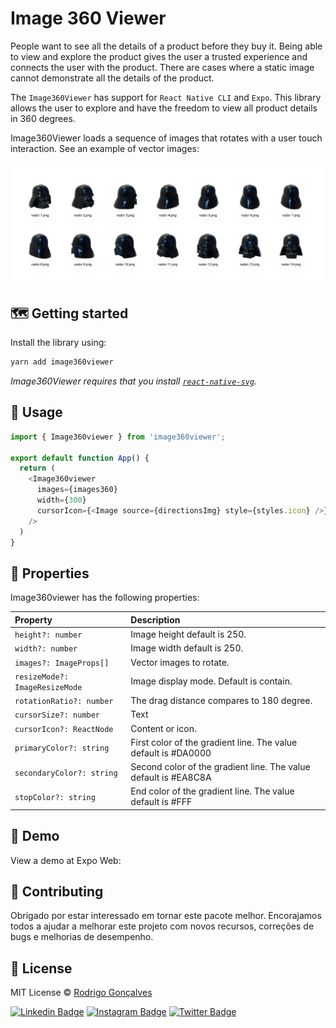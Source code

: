 

# Image 360 Viewer

People want to see all the details of a product before they buy it. Being able to view and explore the product gives the user a trusted experience and connects the user with the product. There are cases where a static image cannot demonstrate all the details of the product. 

The `Image360Viewer` has support for `React Native CLI` and `Expo`. This library allows the user to explore and have the freedom to view all product details in 360 degrees.


Image360Viewer loads a sequence of images that rotates with a user touch interaction. See an example of vector images:

![Vector Images](./assets/vector-images.png)


## 🗺 Getting started
Install the library using:

```sh
yarn add image360viewer
```


_Image360Viewer requires that you install [`react-native-svg`](https://github.com/react-native-svg/react-native-svg)._





## 🎉 Usage

```ts
import { Image360viewer } from 'image360viewer';

export default function App() {
  return (
    <Image360viewer
      images={images360}
      width={300}
      cursorIcon={<Image source={directionsImg} style={styles.icon} />}
    />
  )
}
```




## 📘 Properties

Image360viewer has the following properties:

| Property                       | Description                               |
| :-----------                   | :----------                               |
| `height?: number`              | Image height default is 250.              |
| `width?: number`               | Image width default is 250.               |
| `images?: ImageProps[]`        | Vector images to rotate.                 |
| `resizeMode?: ImageResizeMode` | Image display mode. Default is contain.   |
| `rotationRatio?: number`       | The drag distance compares to 180 degree. |
| `cursorSize?: number`          | Text                                      |
| `cursorIcon?: ReactNode`       | Content or icon.                          |
| `primaryColor?: string`        | First color of the gradient line. The value default is #DA0000  |
| `secondaryColor?: string`      | Second color of the gradient line. The value default is #EA8C8A |
| `stopColor?: string`           | End color of the gradient line. The value default is #FFF       |





## 📱 Demo
View a demo at Expo Web:





## 👏 Contributing 

Obrigado por estar interessado em tornar este pacote melhor. Encorajamos todos a ajudar a melhorar este projeto com novos recursos, correções de bugs e melhorias de desempenho.






## 💜 License

MIT License © [Rodrigo Gonçalves](https://github.com/rodrigorgtic)


[![Linkedin Badge](https://img.shields.io/badge/-Linkedin-6633cc?style=flat-square&logo=Linkedin&logoColor=white&link=https://www.linkedin.com/in/rodrigo-gon%C3%A7alves-santana/)](https://www.linkedin.com/in/rodrigo-gon%C3%A7alves-santana/) 
[![Instagram Badge](https://img.shields.io/badge/-Instagram-6633cc?style=flat-square&labelColor=6633cc&logo=instagram&logoColor=white&link=https://www.instagram.com/rodrigo.goncalves.s/)](https://www.instagram.com/rodrigo.goncalves.s/) 
[![Twitter Badge](https://img.shields.io/badge/-Twitter-6633cc?style=flat-square&logo=Twitter&logoColor=white&link=https://twitter.com/rodrigogsdev)](https://twitter.com/rodrigogsdev) 

